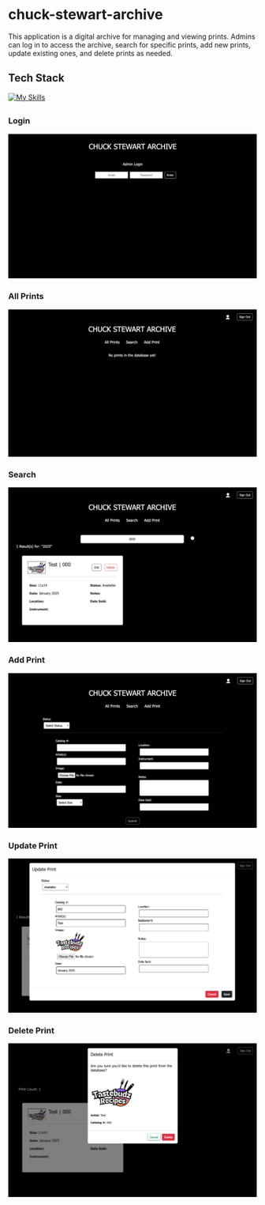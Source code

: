 # chuck-stewart-archive
This application is a digital archive for managing and viewing prints. Admins can log in to access the archive, search for specific prints, add new prints, update existing ones, and delete prints as needed. 

## Tech Stack
[![My Skills](https://skillicons.dev/icons?i=azure,js,react,nodejs)](https://skillicons.dev)

## 
### Login
![login](./public/images/login.png)

### All Prints
![all-prints](./public/images/all-prints.png)

### Search
![search](./public/images/search-prints.png)

### Add Print
![add-print](./public/images/add-print.png)

### Update Print
![update-print](./public/images/update-print.png)

### Delete Print
![delete-print](./public/images/delete-print.png)
